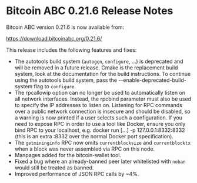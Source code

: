 # Bitcoin ABC 0.21.6 Release Notes

Bitcoin ABC version 0.21.6 is now available from:

  <https://download.bitcoinabc.org/0.21.6/>

This release includes the following features and fixes:
 - The autotools build system (`autogen`, `configure`, ...) is deprecated and
   will be removed in a future release. Cmake is the replacement build system,
   look at the documentation for the build instructions. To continue using the
   autotools build system, pass the --enable-deprecated-build-system flag to
   `configure`.
 - The rpcallowip option can no longer be used to automatically listen
   on all network interfaces. Instead, the rpcbind parameter must also
   be used to specify the IP addresses to listen on. Listening for RPC
   commands over a public network connection is insecure and should be
   disabled, so a warning is now printed if a user selects such a
   configuration. If you need to expose RPC in order to use a tool
   like Docker, ensure you only bind RPC to your localhost, e.g. docker run [...] -p 127.0.0.1:8332:8332 (this is an extra :8332 over the
   normal Docker port specification).
 - The `getmininginfo` RPC now omits `currentblocksize` and `currentblocktx`
   when a block was never assembled via RPC on this node.
 - Manpages added for the bitcoin-wallet tool.
 - Fixed a bug where an already-banned peer later whitelisted with `noban` would still be treated as banned.
 - Improved performance of JSON RPC calls by ~4%.
